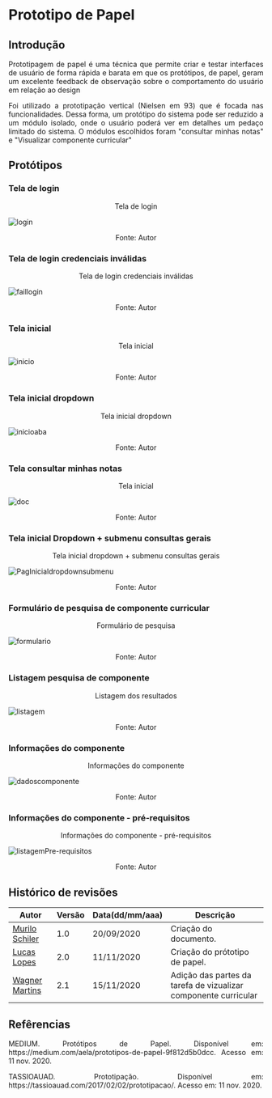 # Prototipo de Papel

## Introdução
<p align="justify"> Prototipagem de papel é uma técnica que permite criar e testar interfaces de usuário de forma rápida e barata em que os protótipos, de papel, geram um excelente feedback de observação sobre o comportamento do usuário em relação ao design </p>

<p align="justify"> Foi utilizado a prototipação vertical (Nielsen em 93) que  é focada nas funcionalidades. Dessa forma, um protótipo do sistema pode ser reduzido a um módulo isolado, onde o usuário poderá ver em detalhes um pedaço limitado do sistema. O módulos escolhidos foram "consultar minhas notas" e "Visualizar componente curricular" </p>


## Protótipos

### Tela de login

<p align="center"> Tela de login </p>

![login](https://user-images.githubusercontent.com/38164895/98859285-b4842c80-2440-11eb-844f-11ab2c9310bd.jpg)

<p align="center"> Fonte: Autor </p>

### Tela de login credenciais inválidas

<p align="center" > Tela de login credenciais  inválidas </p>

![faillogin](https://user-images.githubusercontent.com/38164895/98859475-0462f380-2441-11eb-9d95-36c606912a71.jpg)

<p align="center"> Fonte: Autor </p>

### Tela inicial

<p align="center" > Tela inicial </p>

![inicio](https://user-images.githubusercontent.com/38164895/98859595-307e7480-2441-11eb-92e4-9f1dfd29c1ff.jpg)


<p align="center"> Fonte: Autor </p>

### Tela inicial dropdown


<p align="center" > Tela inicial dropdown </p>

![inicioaba](https://user-images.githubusercontent.com/38164895/98859671-4855f880-2441-11eb-9ac0-4c21f218d459.jpg)


<p align="center"> Fonte: Autor </p>


### Tela consultar minhas notas 


<p align="center" > Tela inicial </p>

![doc](https://user-images.githubusercontent.com/38164895/98859894-9ec33700-2441-11eb-8d9c-50a73eabd501.jpg)


<p align="center"> Fonte: Autor </p>


### Tela inicial Dropdown + submenu consultas gerais

<p align="center">Tela inicial dropdown + submenu consultas gerais</p>

![PagInicialdropdownsubmenu](https://user-images.githubusercontent.com/47457792/99197410-1d391500-2771-11eb-8d94-fa3490516c0e.jpeg)

<p align="center"> Fonte: Autor </p>

### Formulário de pesquisa de componente curricular

<p align="center">Formulário de pesquisa</p>

![formulario](https://user-images.githubusercontent.com/47457792/99197414-2629e680-2771-11eb-813b-5e5ad1a11f68.jpg)

<p align="center"> Fonte: Autor </p>

### Listagem pesquisa de componente

<p align="center">Listagem dos resultados</p>

![listagem](https://user-images.githubusercontent.com/47457792/99197433-3f329780-2771-11eb-9d19-ec97a93a0c42.jpg)

<p align="center"> Fonte: Autor </p>

### Informações do componente

<p align="center">Informações do componente</p>

![dadoscomponente](https://user-images.githubusercontent.com/47457792/99197440-43f74b80-2771-11eb-96b7-8785b542dc55.jpg)

<p align="center"> Fonte: Autor </p>

### Informações do componente - pré-requisitos

<p align="center">Informações do componente - pré-requisitos</p>

![listagemPre-requisitos](https://user-images.githubusercontent.com/47457792/99197442-45c10f00-2771-11eb-8ec5-74852bd72d94.jpg)

<p align="center"> Fonte: Autor </p>







## **Histórico de revisões**
Autor | Versão | Data(dd/mm/aaa) | Descrição 
---- | ----------- | ------ | ---------
[Murilo Schiler](https://github.com/muriloschiler) | 1.0 | 20/09/2020 | Criação do documento.
[Lucas Lopes](https://github.com/lucaslop) | 2.0 | 11/11/2020 | Criação do prótotipo de papel.
[Wagner Martins](https://github.com/wagnermc506)| 2.1 | 15/11/2020 | Adição das partes da tarefa de vizualizar componente curricular

## Refêrencias

<p align="justify"> MEDIUM. Protótipos de Papel. Disponível em: https://medium.com/aela/prototipos-de-papel-9f812d5b0dcc. Acesso em: 11 nov. 2020. </p>

<p align="justify" >TASSIOAUAD. Prototipação. Disponível em: https://tassioauad.com/2017/02/02/prototipacao/. Acesso em: 11 nov. 2020. </p>